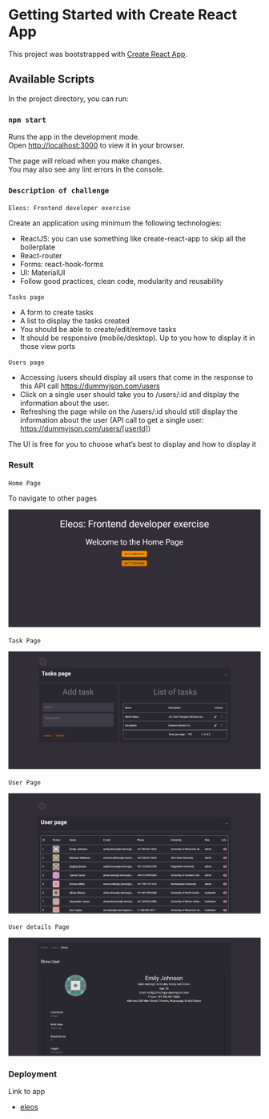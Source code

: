 # Getting Started with Create React App

This project was bootstrapped with [Create React App](https://github.com/facebook/create-react-app).

## Available Scripts

In the project directory, you can run:

### `npm start`

Runs the app in the development mode.\
Open [http://localhost:3000](http://localhost:3000) to view it in your browser.

The page will reload when you make changes.\
You may also see any lint errors in the console.

### `Description of challenge`

`Eleos: Frontend developer exercise`

Create an application using minimum the following technologies:

- ReactJS: you can use something like create-react-app to skip all the boilerplate
- React-router
- Forms: react-hook-forms
- UI: MaterialUI
- Follow good practices, clean code, modularity and reusability

`Tasks page`

- A form to create tasks
- A list to display the tasks created
- You should be able to create/edit/remove tasks
- It should be responsive (mobile/desktop). Up to you how to display it in those view
ports

`Users page`
- Accessing /users should display all users that come in the response to this API call
https://dummyjson.com/users
- Click on a single user should take you to /users/:id and display the information about
the user. 
- Refreshing the page while on the /users/:id should still display the
information about the user (API call to get a single user:
https://dummyjson.com/users/[userId])

The UI is free for you to choose what’s best to display and how to display it

### Result

`Home Page`

To navigate to other pages
<p align="center">
   <img alt="project copa web"  src=".github/home.png">
</p>

`Task Page`

<p align="center">
   <img alt="project copa web"  src=".github/task.png">
</p>

`User Page`

<p align="center">
   <img alt="project copa web"  src=".github/User.png">
</p>

`User details Page`

<p align="center">
   <img alt="project copa web"  src=".github/show.png">
</p>


### Deployment
Link to app 
- [eleos](https://eleos-react.vercel.app/)

